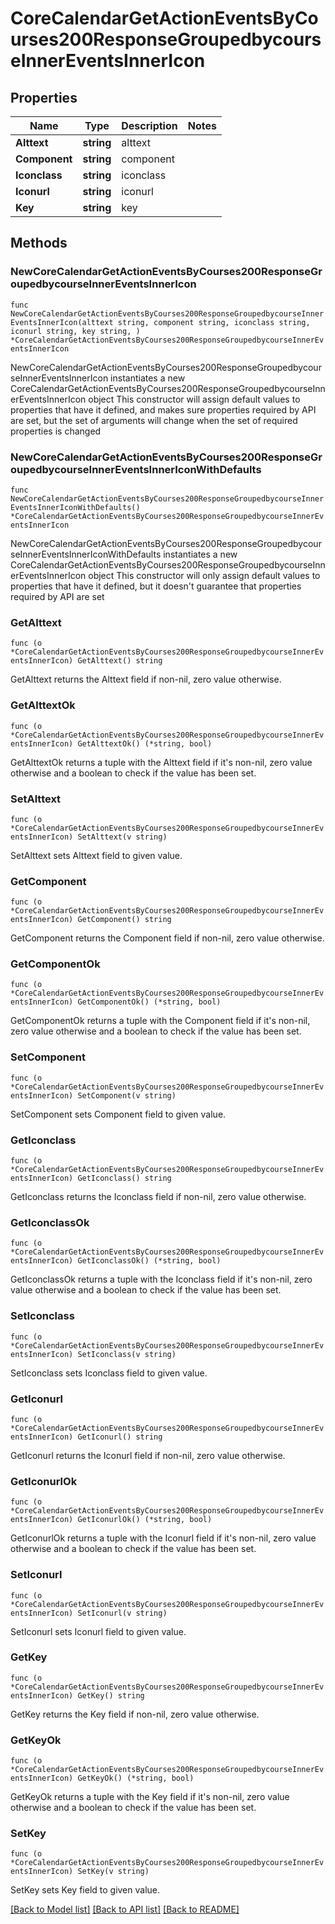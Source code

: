 # CoreCalendarGetActionEventsByCourses200ResponseGroupedbycourseInnerEventsInnerIcon

## Properties

Name | Type | Description | Notes
------------ | ------------- | ------------- | -------------
**Alttext** | **string** | alttext | 
**Component** | **string** | component | 
**Iconclass** | **string** | iconclass | 
**Iconurl** | **string** | iconurl | 
**Key** | **string** | key | 

## Methods

### NewCoreCalendarGetActionEventsByCourses200ResponseGroupedbycourseInnerEventsInnerIcon

`func NewCoreCalendarGetActionEventsByCourses200ResponseGroupedbycourseInnerEventsInnerIcon(alttext string, component string, iconclass string, iconurl string, key string, ) *CoreCalendarGetActionEventsByCourses200ResponseGroupedbycourseInnerEventsInnerIcon`

NewCoreCalendarGetActionEventsByCourses200ResponseGroupedbycourseInnerEventsInnerIcon instantiates a new CoreCalendarGetActionEventsByCourses200ResponseGroupedbycourseInnerEventsInnerIcon object
This constructor will assign default values to properties that have it defined,
and makes sure properties required by API are set, but the set of arguments
will change when the set of required properties is changed

### NewCoreCalendarGetActionEventsByCourses200ResponseGroupedbycourseInnerEventsInnerIconWithDefaults

`func NewCoreCalendarGetActionEventsByCourses200ResponseGroupedbycourseInnerEventsInnerIconWithDefaults() *CoreCalendarGetActionEventsByCourses200ResponseGroupedbycourseInnerEventsInnerIcon`

NewCoreCalendarGetActionEventsByCourses200ResponseGroupedbycourseInnerEventsInnerIconWithDefaults instantiates a new CoreCalendarGetActionEventsByCourses200ResponseGroupedbycourseInnerEventsInnerIcon object
This constructor will only assign default values to properties that have it defined,
but it doesn't guarantee that properties required by API are set

### GetAlttext

`func (o *CoreCalendarGetActionEventsByCourses200ResponseGroupedbycourseInnerEventsInnerIcon) GetAlttext() string`

GetAlttext returns the Alttext field if non-nil, zero value otherwise.

### GetAlttextOk

`func (o *CoreCalendarGetActionEventsByCourses200ResponseGroupedbycourseInnerEventsInnerIcon) GetAlttextOk() (*string, bool)`

GetAlttextOk returns a tuple with the Alttext field if it's non-nil, zero value otherwise
and a boolean to check if the value has been set.

### SetAlttext

`func (o *CoreCalendarGetActionEventsByCourses200ResponseGroupedbycourseInnerEventsInnerIcon) SetAlttext(v string)`

SetAlttext sets Alttext field to given value.


### GetComponent

`func (o *CoreCalendarGetActionEventsByCourses200ResponseGroupedbycourseInnerEventsInnerIcon) GetComponent() string`

GetComponent returns the Component field if non-nil, zero value otherwise.

### GetComponentOk

`func (o *CoreCalendarGetActionEventsByCourses200ResponseGroupedbycourseInnerEventsInnerIcon) GetComponentOk() (*string, bool)`

GetComponentOk returns a tuple with the Component field if it's non-nil, zero value otherwise
and a boolean to check if the value has been set.

### SetComponent

`func (o *CoreCalendarGetActionEventsByCourses200ResponseGroupedbycourseInnerEventsInnerIcon) SetComponent(v string)`

SetComponent sets Component field to given value.


### GetIconclass

`func (o *CoreCalendarGetActionEventsByCourses200ResponseGroupedbycourseInnerEventsInnerIcon) GetIconclass() string`

GetIconclass returns the Iconclass field if non-nil, zero value otherwise.

### GetIconclassOk

`func (o *CoreCalendarGetActionEventsByCourses200ResponseGroupedbycourseInnerEventsInnerIcon) GetIconclassOk() (*string, bool)`

GetIconclassOk returns a tuple with the Iconclass field if it's non-nil, zero value otherwise
and a boolean to check if the value has been set.

### SetIconclass

`func (o *CoreCalendarGetActionEventsByCourses200ResponseGroupedbycourseInnerEventsInnerIcon) SetIconclass(v string)`

SetIconclass sets Iconclass field to given value.


### GetIconurl

`func (o *CoreCalendarGetActionEventsByCourses200ResponseGroupedbycourseInnerEventsInnerIcon) GetIconurl() string`

GetIconurl returns the Iconurl field if non-nil, zero value otherwise.

### GetIconurlOk

`func (o *CoreCalendarGetActionEventsByCourses200ResponseGroupedbycourseInnerEventsInnerIcon) GetIconurlOk() (*string, bool)`

GetIconurlOk returns a tuple with the Iconurl field if it's non-nil, zero value otherwise
and a boolean to check if the value has been set.

### SetIconurl

`func (o *CoreCalendarGetActionEventsByCourses200ResponseGroupedbycourseInnerEventsInnerIcon) SetIconurl(v string)`

SetIconurl sets Iconurl field to given value.


### GetKey

`func (o *CoreCalendarGetActionEventsByCourses200ResponseGroupedbycourseInnerEventsInnerIcon) GetKey() string`

GetKey returns the Key field if non-nil, zero value otherwise.

### GetKeyOk

`func (o *CoreCalendarGetActionEventsByCourses200ResponseGroupedbycourseInnerEventsInnerIcon) GetKeyOk() (*string, bool)`

GetKeyOk returns a tuple with the Key field if it's non-nil, zero value otherwise
and a boolean to check if the value has been set.

### SetKey

`func (o *CoreCalendarGetActionEventsByCourses200ResponseGroupedbycourseInnerEventsInnerIcon) SetKey(v string)`

SetKey sets Key field to given value.



[[Back to Model list]](../README.md#documentation-for-models) [[Back to API list]](../README.md#documentation-for-api-endpoints) [[Back to README]](../README.md)


